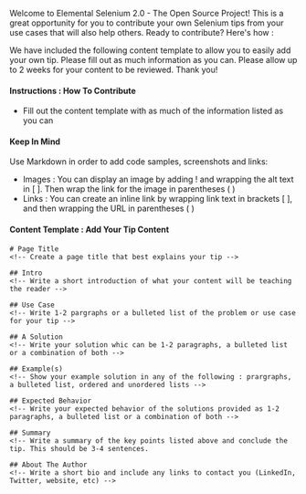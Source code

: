 Welcome to Elemental Selenium 2.0 - The Open Source Project! This is a great opportunity for you to contribute your own Selenium tips from your use cases that will also help others. Ready to contribute? Here's how :

We have included the following content template to allow you to easily add your own tip. Please fill out as much information as you can. Please allow up to 2 weeks for your content to be reviewed. Thank you! 

#### Instructions : How To Contribute 
-  Fill out the content template with as much of the information listed as you can

#### Keep In Mind 
Use Markdown in order to add code samples, screenshots and links:
- Images : You can display an image by adding ! and wrapping the alt text in [ ]. Then wrap the link for the image in parentheses ( ) 	
- Links : You can create an inline link by wrapping link text in brackets [ ], and then wrapping the URL in parentheses ( )

#### Content Template : Add Your Tip Content

```
# Page Title
<!-- Create a page title that best explains your tip -->

## Intro
<!-- Write a short introduction of what your content will be teaching the reader -->

## Use Case
<!-- Write 1-2 pargraphs or a bulleted list of the problem or use case for your tip -->

## A Solution
<!-- Write your solution whic can be 1-2 paragraphs, a bulleted list or a combination of both -->

## Example(s)
<!-- Show your example solution in any of the following : prargraphs, a bulleted list, ordered and unordered lists -->

## Expected Behavior
<!-- Write your expected behavior of the solutions provided as 1-2 paragraphs, a bulleted list or a combination of both -->

## Summary
<!-- Write a summary of the key points listed above and conclude the tip. This should be 3-4 sentences. 

## About The Author
<!-- Write a short bio and include any links to contact you (LinkedIn, Twitter, website, etc) -->

```
